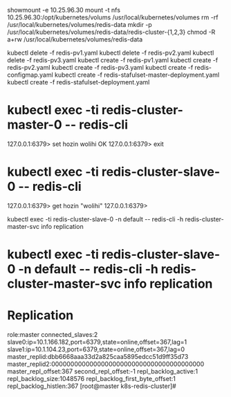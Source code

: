 showmount -e 10.25.96.30
mount -t nfs 10.25.96.30:/opt/kubernetes/volums /usr/local/kubernetes/volumes
rm -rf /usr/local/kubernetes/volumes/redis-data
mkdir -p /usr/local/kubernetes/volumes/redis-data/redis-cluster-{1,2,3}
chmod -R a+rw /usr/local/kubernetes/volumes/redis-data


kubectl delete -f redis-pv1.yaml
kubectl delete -f redis-pv2.yaml
kubectl delete -f redis-pv3.yaml
kubectl create -f redis-pv1.yaml
kubectl create -f redis-pv2.yaml
kubectl create -f redis-pv3.yaml
kubectl create -f redis-configmap.yaml
kubectl create -f redis-stafulset-master-deployment.yaml
kubectl create -f redis-stafulset-deployment.yaml

# kubectl exec -ti redis-cluster-master-0 -- redis-cli
127.0.0.1:6379> set hozin wolihi
OK
127.0.0.1:6379> exit
# kubectl exec -ti redis-cluster-slave-0 -- redis-cli
127.0.0.1:6379> get hozin
"wolihi"
127.0.0.1:6379>

kubectl exec -ti redis-cluster-slave-0 -n default -- redis-cli -h redis-cluster-master-svc info replication

# kubectl exec -ti redis-cluster-slave-0 -n default -- redis-cli -h redis-cluster-master-svc info replication
# Replication
role:master
connected_slaves:2
slave0:ip=10.1.166.182,port=6379,state=online,offset=367,lag=1
slave1:ip=10.1.104.23,port=6379,state=online,offset=367,lag=0
master_replid:dbb6668aaa33d2a825caa5895edcc51d9ff35d73
master_replid2:0000000000000000000000000000000000000000
master_repl_offset:367
second_repl_offset:-1
repl_backlog_active:1
repl_backlog_size:1048576
repl_backlog_first_byte_offset:1
repl_backlog_histlen:367
[root@master k8s-redis-cluster]#
